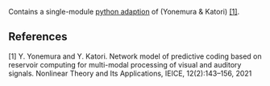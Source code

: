 Contains a single-module [python adaption](pc-rc-model.py) of (Yonemura & Katori) [[1]](#1).

## References
<a id="1">[1]</a>
Y. Yonemura and Y. Katori. 
Network model of predictive coding based on reservoir computing 
for multi-modal processing of visual and auditory signals. 
Nonlinear Theory and Its
Applications, IEICE, 12(2):143–156, 2021